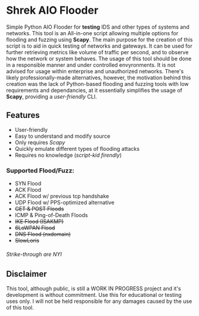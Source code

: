 # Shrek AIO Flooder
Simple Python AIO Flooder for **testing** IDS and other types of systems and networks.
This tool is an All-in-one script allowing multiple options for flooding and fuzzing using **Scapy**.
The main purpose for the creation of this script is to aid in quick testing of networks and gateways.
It can be used for further retrieving metrics like volume of traffic per second, and to observe how the network or system behaves.
The usage of this tool should be done in a responsible manner and under controlled envyronments.
It is not advised for usage within enterprise and unauthorized networks. There's likely professionally-made alternatives, however, the motivation behind this creation was the lack of Python-based flooding and fuzzing tools with low requirements and dependancies, at it essentially simplifies the usage of **Scapy**, providing a _user-friendly_ CLI.

## Features
* User-friendly
* Easy to understand and modify source
* Only requires _Scapy_
* Quickly emulate different types of flooding attacks
* Requires no knowledge (_script-kid firendly_)

### Supported Flood/Fuzz:
* SYN Flood
* ACK Flood
* ACK Flood w/ previous tcp handshake
* UDP Flood w/ PPS-optimized alternative
* ~~GET & POST Floods~~
* ICMP & Ping-of-Death Floods
* ~~IKE Flood (ISAKMP)~~
* ~~6LoWPAN Flood~~
* ~~DNS   Flood (nxdomain)~~
* ~~SlowLoris~~
###### Strike-through are NYI


## Disclaimer
This tool, although public, is still a WORK IN PROGRESS project and it's development is without commitment.
Use this for educational or testing uses only. I will not be held responsible for any damages caused by the use of this tool.

